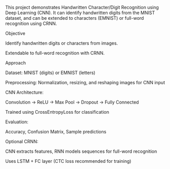 This project demonstrates Handwritten Character/Digit Recognition using Deep Learning (CNN). It can identify handwritten digits from the MNIST dataset, and can be extended to characters (EMNIST) or full-word recognition using CRNN.

Objective

Identify handwritten digits or characters from images.

Extendable to full-word recognition with CRNN.

Approach

Dataset: MNIST (digits) or EMNIST (letters)

Preprocessing: Normalization, resizing, and reshaping images for CNN input

CNN Architecture:

Convolution → ReLU → Max Pool → Dropout → Fully Connected

Trained using CrossEntropyLoss for classification

Evaluation:

Accuracy, Confusion Matrix, Sample predictions

Optional CRNN:

CNN extracts features, RNN models sequences for full-word recognition

Uses LSTM + FC layer (CTC loss recommended for training)


